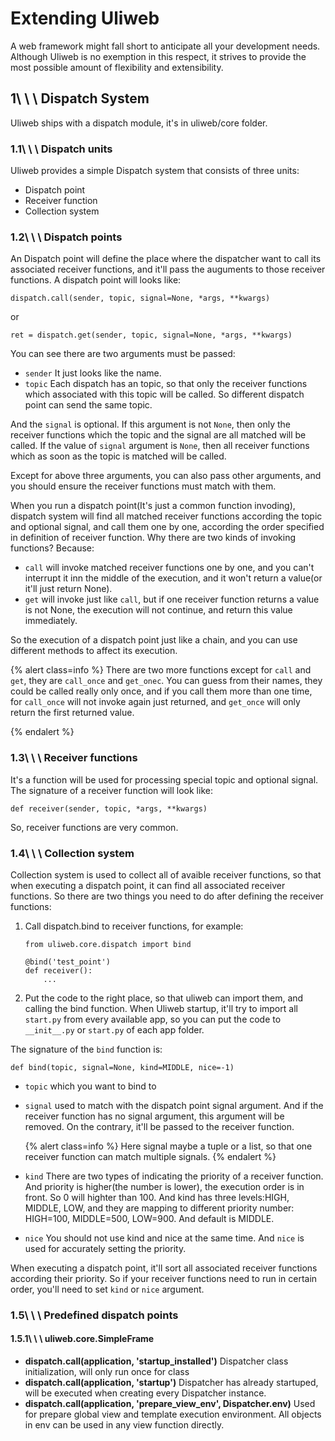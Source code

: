 # Extending Uliweb

A web framework might fall short to anticipate all your development needs.
Although Uliweb is no exemption in this respect, it strives to provide the most
possible amount of flexibility and extensibility.


## 1\ \ \ Dispatch System

Uliweb ships with a dispatch module, it's in uliweb/core folder.


### 1.1\ \ \ Dispatch units

Uliweb provides a simple Dispatch system that consists of three units:


* Dispatch point
* Receiver function
* Collection system


### 1.2\ \ \ Dispatch points

An Dispatch point will define the place where the dispatcher want to call
its associated receiver functions, and it'll pass the auguments to those
receiver functions. A dispatch point will looks like:


```
dispatch.call(sender, topic, signal=None, *args, **kwargs)
```

or


```
ret = dispatch.get(sender, topic, signal=None, *args, **kwargs)
```

You can see there are two arguments must be passed:


* `sender`
    It just looks like the name.
* `topic`
    Each dispatch has an topic, so that only the receiver functions which
    associated with this topic will be called. So different dispatch point
    can send the same topic.

And the `signal` is optional. If this argument is not `None`, then only the
receiver functions which the topic and the signal are all matched will be called.
If the value of `signal` argument is `None`, then all receiver functions which
as soon as the topic is matched will be called.

Except for above three arguments, you can also pass other arguments, and you
should ensure the receiver functions must match with them.

When you run a dispatch point(It's just a common function invoding), dispatch
system will find all matched receiver functions according the topic and optional
signal, and call them one by one, according the order specified in definition of
receiver function. Why there are two kinds of invoking functions? Because:


* `call`
    will invoke matched receiver functions one by one, and you can't interrupt it
    inn the middle of the execution, and it won't return a value(or it'll just return
    None).
* `get`
    will invoke just like `call`, but if one receiver function returns a value
    is not None, the execution will not continue, and return this value immediately.

So the execution of a dispatch point just like a chain, and you can use different
methods to affect its execution.


{% alert class=info %}
There are two more functions except for `call` and `get`, they are `call_once`
and `get_onec`. You can guess from their names, they could be called really
only once, and if you call them more than one time, for `call_once` will not
invoke again just returned, and `get_once` will only return the first returned
value.

{% endalert %}


### 1.3\ \ \ Receiver functions

It's a function will be used for processing special topic and optional signal.
The signature of a receiver function will look like:


```
def receiver(sender, topic, *args, **kwargs)
```

So, receiver functions are very common.


### 1.4\ \ \ Collection system

Collection system is used to collect all of avaible receiver functions, so that
when executing a dispatch point, it can find all associated receiver functions.
So there are two things you need to do after defining the receiver functions:


1. Call dispatch.bind to receiver functions, for example:

    ```
    from uliweb.core.dispatch import bind
    
    @bind('test_point')
    def receiver():
        ...
    ```

1. Put the code to the right place, so that uliweb can import them, and calling
    the bind function. When Uliweb startup, it'll try to import all `start.py`
    from every available app, so you can put the code to `__init__.py` or `start.py`
    of each app folder.

The signature of the `bind` function is:


```
def bind(topic, signal=None, kind=MIDDLE, nice=-1)
```


* `topic`
    which you want to bind to
* `signal`
    used to match with the dispatch point signal argument. And if the receiver
    function has no signal argument, this argument will be removed. On the
    contrary, it'll be passed to the receiver function.

    {% alert class=info %}
    Here signal maybe a tuple or a list, so that one receiver function can
    match multiple signals.
    {% endalert %}

* `kind`
    There are two types of indicating the priority of a receiver function. And
    priority is higher(the number is lower), the execution order is in front.
    So 0 will highter than 100. And kind has three levels:HIGH, MIDDLE, LOW, and
    they are mapping to different priority number: HIGH=100, MIDDLE=500, LOW=900.
    And default is MIDDLE.
* `nice`
    You should not use kind and nice at the same time. And `nice` is used for
    accurately setting the priority.

When executing a dispatch point, it'll sort all associated receiver functions
according their priority. So if your receiver functions need to run in certain
order, you'll need to set `kind` or `nice` argument.


### 1.5\ \ \ Predefined dispatch points


#### 1.5.1\ \ \ uliweb.core.SimpleFrame


* **dispatch.call(application, 'startup_installed')**
    Dispatcher class initialization, will only run once for class
* **dispatch.call(application, 'startup')**
    Dispatcher has already startuped, will be executed when creating every Dispatcher
    instance.
* **dispatch.call(application, 'prepare_view_env', Dispatcher.env)**
    Used for prepare global view and template execution environment. All objects in env can
    be used in any view function directly.

